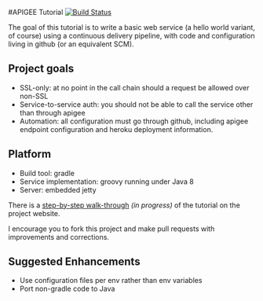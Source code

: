 #APIGEE Tutorial
[![Build Status](https://snap-ci.com/danielsomerfield/apigee-tutorial/branch/master/build_image)](https://snap-ci.com/danielsomerfield/apigee-tutorial/branch/master)

The goal of this tutorial is to write a basic web service (a hello world variant, of course) using a continuous
delivery pipeline, with code and configuration living in github (or an equivalent SCM).

## Project goals
- SSL-only: at no point in the call chain should a request be allowed over non-SSL
- Service-to-service auth: you should not be able to call the service other than through apigee
- Automation: all configuration must go through github, including apigee endpoint configuration and heroku deployment information.

## Platform
- Build tool: gradle
- Service implementation: groovy running under Java 8
- Server: embedded jetty

There is a [step-by-step walk-through](http://danielsomerfield.github.io/apigee-tutorial/) *(in progress)* of the tutorial on the project website.

I encourage you to fork this project and make pull requests with improvements and corrections.


## Suggested Enhancements
- Use configuration files per env rather than env variables
- Port non-gradle code to Java